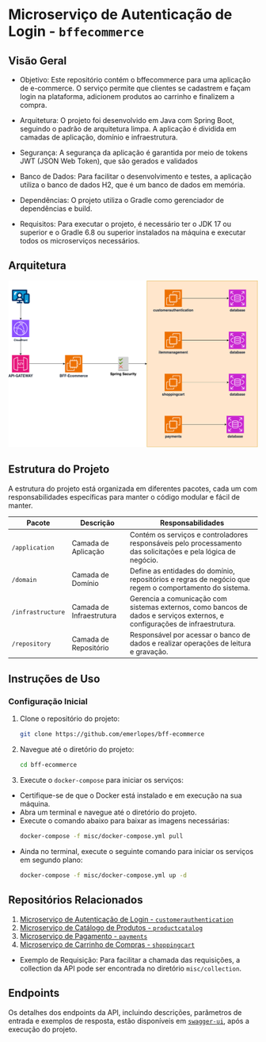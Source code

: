 # Microserviço de Autenticação de Login - `bffecommerce`

## Visão Geral

- Objetivo: Este repositório contém o bffecommerce para uma aplicação de e-commerce. O serviço
  permite que clientes se cadastrem e façam login na plataforma, adicionem produtos ao carrinho e finalizem a compra.

- Arquitetura: O projeto foi desenvolvido em Java com Spring Boot, seguindo o padrão de arquitetura limpa. A aplicação
  é dividida em camadas de aplicação, domínio e infraestrutura.

- Segurança: A segurança da aplicação é garantida por meio de tokens JWT (JSON Web Token), que são gerados e validados

- Banco de Dados: Para facilitar o desenvolvimento e testes, a aplicação utiliza o banco de dados H2, que é um banco de
  dados em memória.

- Dependências: O projeto utiliza o Gradle como gerenciador de dependências e build.

- Requisitos: Para executar o projeto, é necessário ter o JDK 17 ou superior e o Gradle 6.8 ou superior instalados na
  máquina e executar todos os microserviços necessários.

## Arquitetura

![arquitetura](misc/images/desenho-solucao.drawio.png)

## Estrutura do Projeto

A estrutura do projeto está organizada em diferentes pacotes, cada um com responsabilidades específicas para manter o
código modular e fácil de manter.

| Pacote            | Descrição                | Responsabilidades                                                                                                          |
|-------------------|--------------------------|----------------------------------------------------------------------------------------------------------------------------|
| `/application`    | Camada de Aplicação      | Contém os serviços e controladores responsáveis pelo processamento das solicitações e pela lógica de negócio.              |
| `/domain`         | Camada de Domínio        | Define as entidades do domínio, repositórios e regras de negócio que regem o comportamento do sistema.                     |
| `/infrastructure` | Camada de Infraestrutura | Gerencia a comunicação com sistemas externos, como bancos de dados e serviços externos, e configurações de infraestrutura. |
| `/repository`     | Camada de Repositório    | Responsável por acessar o banco de dados e realizar operações de leitura e gravação.                                       |

## Instruções de Uso

### Configuração Inicial

1. Clone o repositório do projeto:
    ```bash
    git clone https://github.com/emerlopes/bff-ecommerce
    ```

2. Navegue até o diretório do projeto:
    ```bash
    cd bff-ecommerce
    ```

3. Execute o `docker-compose` para iniciar os serviços:

- Certifique-se de que o Docker está instalado e em execução na sua máquina.
- Abra um terminal e navegue até o diretório do projeto.
- Execute o comando abaixo para baixar as imagens necessárias:
    ```bash
    docker-compose -f misc/docker-compose.yml pull
    ```
- Ainda no terminal, execute o seguinte comando para iniciar os serviços em segundo plano:
    ```bash
    docker-compose -f misc/docker-compose.yml up -d
    ```

## Repositórios Relacionados

1. [Microserviço de Autenticação de Login - `customerauthentication`](https://github.com/emerlopes/customerauthentication)
2. [Microserviço de Catálogo de Produtos - `productcatalog`](https://github.com/emerlopes/itemmanagement)
3. [Microserviço de Pagamento - `payments`](https://github.com/emerlopes/payments)
4. [Microserviço de Carrinho de Compras - `shoppingcart`](https://github.com/emerlopes/shoppingcart)

- Exemplo de Requisição: Para facilitar a chamada das requisições, a collection da API pode ser encontrada no diretório
  `misc/collection`.

## Endpoints

Os detalhes dos endpoints da API, incluindo descrições, parâmetros de entrada e exemplos de resposta, estão disponíveis
em [`swagger-ui`](http://localhost:8080/swagger-ui/index.html#/), após a execução do projeto.

